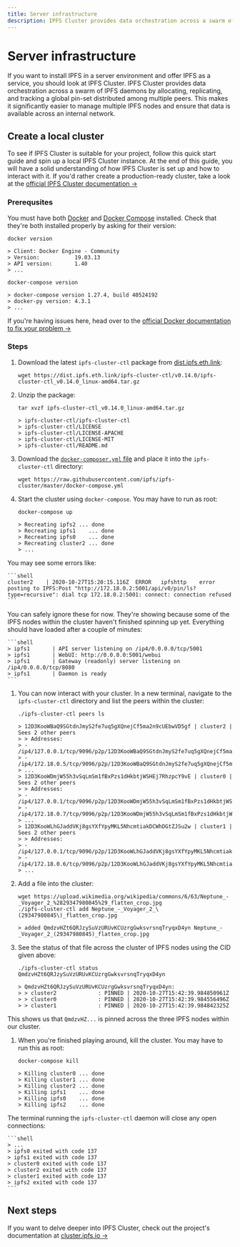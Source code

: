 ```yaml
---
title: Server infrastructure
description: IPFS Cluster provides data orchestration across a swarm of IPFS daemons by allocating, replicating, and tracking a global pin-set distributed among multiple peers. Learn how to install it here.
---
```


# Server infrastructure

If you want to install IPFS in a server environment and offer IPFS as a service, you should look at IPFS Cluster. IPFS Cluster provides data orchestration across a swarm of IPFS daemons by allocating, replicating, and tracking a global pin-set distributed among multiple peers. This makes it significantly easier to manage multiple IPFS nodes and ensure that data is available across an internal network.

## Create a local cluster

To see if IPFS Cluster is suitable for your project, follow this quick start guide and spin up a local IPFS Cluster instance. At the end of this guide, you will have a solid understanding of how IPFS Cluster is set up and how to interact with it. If you'd rather create a production-ready cluster, take a look at the [official IPFS Cluster documentation →](https://cluster.ipfs.io/)

### Prerequsites

You must have both [Docker](https://docs.docker.com/install/) and [Docker Compose](https://docs.docker.com/compose/install/) installed. Check that they're both installed properly by asking for their version:

```shell
docker version

> Client: Docker Engine - Community
> Version:           19.03.13
> API version:       1.40
> ...

docker-compose version

> docker-compose version 1.27.4, build 40524192
> docker-py version: 4.3.1
> ...
```

If you're having issues here, head over to the [official Docker documentation to fix your problem →](https://docs.docker.com/)

### Steps

1. Download the latest `ipfs-cluster-ctl` package from [dist.ipfs.eth.link](https://dist.ipfs.eth.link/#ipfs-cluster-ctl):

    ```shell
    wget https://dist.ipfs.eth.link/ipfs-cluster-ctl/v0.14.0/ipfs-cluster-ctl_v0.14.0_linux-amd64.tar.gz
    ```

1. Unzip the package:

    ```shell
    tar xvzf ipfs-cluster-ctl_v0.14.0_linux-amd64.tar.gz

    > ipfs-cluster-ctl/ipfs-cluster-ctl
    > ipfs-cluster-ctl/LICENSE
    > ipfs-cluster-ctl/LICENSE-APACHE
    > ipfs-cluster-ctl/LICENSE-MIT
    > ipfs-cluster-ctl/README.md
    ```

1. Download the [`docker-composer.yml` file](https://raw.githubusercontent.com/ipfs/ipfs-cluster/master/docker-compose.yml) and place it into the `ipfs-cluster-ctl` directory:

    ```shell
    wget https://raw.githubusercontent.com/ipfs/ipfs-cluster/master/docker-compose.yml
    ```

1. Start the cluster using `docker-compose`. You may have to run as root:

    ```shell
    docker-compose up

    > Recreating ipfs2 ... done
    > Recreating ipfs1    ... done
    > Recreating ipfs0    ... done
    > Recreating cluster2 ... done
    > ...
    ```

You may see some errors like:

    ```shell
    cluster2    | 2020-10-27T15:20:15.116Z  ERROR   ipfshttp    error posting to IPFS:Post "http://172.18.0.2:5001/api/v0/pin/ls?type=recursive": dial tcp 172.18.0.2:5001: connect: connection refused
    ```

You can safely ignore these for now. They're showing because some of the IPFS nodes within the cluster haven't finished spinning up yet. Everything should have loaded after a couple of minutes:

    ```shell
    > ipfs1       | API server listening on /ip4/0.0.0.0/tcp/5001
    > ipfs1       | WebUI: http://0.0.0.0:5001/webui
    > ipfs1       | Gateway (readonly) server listening on /ip4/0.0.0.0/tcp/8080
    > ipfs1       | Daemon is ready
    ```

1. You can now interact with your cluster. In a new terminal, navigate to the `ipfs-cluster-ctl` directory and list the peers within the cluster:

    ```shell
    ./ipfs-cluster-ctl peers ls

    > 12D3KooWBaQ9SGtdnJmyS2fe7uq5gXQnejCf5ma2n9cUEbwVD5gf | cluster2 | Sees 2 other peers
    > > Addresses:
    > - /ip4/127.0.0.1/tcp/9096/p2p/12D3KooWBaQ9SGtdnJmyS2fe7uq5gXQnejCf5ma2n9cUEbwVD5gf
    > - /ip4/172.18.0.5/tcp/9096/p2p/12D3KooWBaQ9SGtdnJmyS2fe7uq5gXQnejCf5ma2n9cUEbwVD5gf
    > ...
    > 12D3KooWDmjW55h3vSqLmSm1fBxPzs1dHkbtjWSHEj7RhzpcY9vE | cluster0 | Sees 2 other peers
    > > Addresses:
    > - /ip4/127.0.0.1/tcp/9096/p2p/12D3KooWDmjW55h3vSqLmSm1fBxPzs1dHkbtjWSHEj7RhzpcY9vE
    > - /ip4/172.18.0.7/tcp/9096/p2p/12D3KooWDmjW55h3vSqLmSm1fBxPzs1dHkbtjWSHEj7RhzpcY9vE
    > ...
    > 12D3KooWLhGJaddVKj8gsYXfYpyMKL5NhcmtiakDCWhDGtZJSu2w | cluster1 | Sees 2 other peers
    > > Addresses:
    > - /ip4/127.0.0.1/tcp/9096/p2p/12D3KooWLhGJaddVKj8gsYXfYpyMKL5NhcmtiakDCWhDGtZJSu2w
    > - /ip4/172.18.0.6/tcp/9096/p2p/12D3KooWLhGJaddVKj8gsYXfYpyMKL5NhcmtiakDCWhDGtZJSu2w
    > ...
    ```

1. Add a file into the cluster:

    ```shell
    wget https://upload.wikimedia.org/wikipedia/commons/6/63/Neptune_-_Voyager_2_%2829347980845%29_flatten_crop.jpg
    ./ipfs-cluster-ctl add Neptune_-_Voyager_2_\(29347980845\)_flatten_crop.jpg

    > added QmdzvHZt6QRJzySuVzURUvKCUzrgGwksvrsnqTryqxD4yn Neptune_-_Voyager_2_(29347980845)_flatten_crop.jpg
    ```

1. See the status of that file across the cluster of IPFS nodes using the CID given above:

    ```shell
    ./ipfs-cluster-ctl status QmdzvHZt6QRJzySuVzURUvKCUzrgGwksvrsnqTryqxD4yn

    > QmdzvHZt6QRJzySuVzURUvKCUzrgGwksvrsnqTryqxD4yn:
    > > cluster2             : PINNED | 2020-10-27T15:42:39.984850961Z
    > > cluster0             : PINNED | 2020-10-27T15:42:39.984556496Z
    > > cluster1             : PINNED | 2020-10-27T15:42:39.984842325Z
    ```

This shows us that `QmdzvHZ...` is pinned across the three IPFS nodes within our cluster.

1. When you're finished playing around, kill the cluster. You may have to run this as root:

    ```shell
    docker-compose kill

    > Killing cluster0 ... done
    > Killing cluster1 ... done
    > Killing cluster2 ... done
    > Killing ipfs1    ... done
    > Killing ipfs0    ... done
    > Killing ipfs2    ... done
    ```

The terminal running the `ipfs-cluster-ctl` daemon will close any open connections:

    ```shell
    > ...
    > ipfs0 exited with code 137
    > ipfs1 exited with code 137
    > cluster0 exited with code 137
    > cluster2 exited with code 137
    > cluster1 exited with code 137
    > ipfs2 exited with code 137
    ```

## Next steps

If you want to delve deeper into IPFS Cluster, check out the project's documentation at [cluster.ipfs.io →](https://cluster.ipfs.io/)
